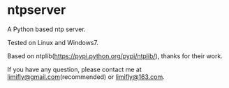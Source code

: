 ntpserver
=========

A Python based ntp server.

Tested on Linux and Windows7.

Based on ntplib(https://pypi.python.org/pypi/ntplib/), thanks for their work.

If you have any question, please contact me at limifly@gmail.com(recommended) or limifly@163.com.
